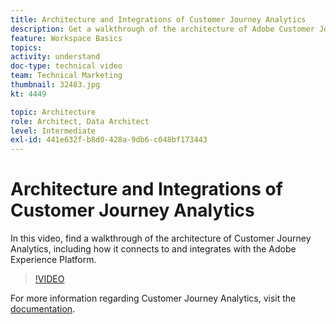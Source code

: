 ```yaml
---
title: Architecture and Integrations of Customer Journey Analytics
description: Get a walkthrough of the architecture of Adobe Customer Journey Analytics, including how it connects to and integrates with Adobe Experience Platform.
feature: Workspace Basics
topics: 
activity: understand
doc-type: technical video
team: Technical Marketing
thumbnail: 32483.jpg
kt: 4449

topic: Architecture
role: Architect, Data Architect
level: Intermediate
exl-id: 441e632f-b8d0-428a-9db6-c048bf173443
---
```

# Architecture and Integrations of Customer Journey Analytics

In this video, find a walkthrough of the architecture of Customer Journey Analytics, including how it connects to and integrates with the Adobe Experience Platform.

>[!VIDEO](https://video.tv.adobe.com/v/32483/?learn=on&quality=12)

For more information regarding Customer Journey Analytics, visit the [documentation](https://experienceleague.adobe.com/docs/analytics-platform/using/cja-landing.html).
